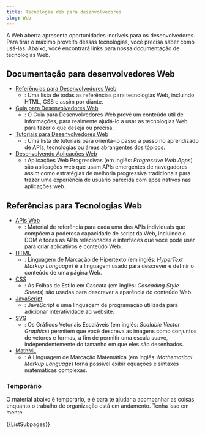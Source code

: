 ```yaml
---
title: Tecnologia Web para desenvolvedores
slug: Web
---
```

A Web aberta apresenta oportunidades incríveis para os desenvolvedores. Para tirar o máximo proveito dessas tecnologias, você precisa saber como usá-las. Abaixo, você encontrará links para nossa documentação de tecnologias Web.

## Documentação para desenvolvedores Web

- [Referências para Desenvolvedores Web](/pt-BR/docs/Web/Reference)
  - : Uma lista de todas as referências para tecnologias Web, incluindo HTML, CSS e assim por diante.
- [Guia para Desenvolvedores Web](/pt-BR/docs/Web/Guide)
  - : O Guia para Desenvolvedores Web provê um conteúdo útil de informações, para realmente ajudá-lo a usar as tecnologias Web para fazer o que deseja ou precisa.
- [Tutoriais para Desenvolvedores Web](/pt-BR/docs/Web/Tutorials)
  - : Uma lista de tutoriais para orientá-lo passo a passo no aprendizado de APIs, tecnologias ou áreas abrangentes dos tópicos.
- [Desenvolvendo Aplicações Web](/pt-BR/docs/Web/Progressive_web_apps)
  - : Aplicações Web Progressivas (em inglês: _Progressive Web Apps_) são aplicações web que usam APIs emergentes de navegadores assim como estratégias de melhoria progressiva tradicionais para trazer uma experiência de usuário parecida com apps nativos nas aplicações web.

## Referências para Tecnologias Web

- [APIs Web](/pt-BR/docs/Web/Reference/API)
  - : Material de referência para cada uma das APIs individuais que compõem a poderosa capacidade de script da Web, incluindo o DOM e todas as APIs relacionadas e interfaces que você pode usar para criar aplicativos e conteúdo Web.
- [HTML](/pt-BR/docs/Web/HTML)
  - : Linguagem de Marcação de Hipertexto (em inglês: _HyperText Markup Language_) é a linguagem usado para descrever e definir o conteúdo de uma página Web.
- [CSS](/pt-BR/docs/Web/CSS)
  - : As Folhas de Estilo em Cascata (em inglês: _Cascading Style Sheets_) são usadas para descrever a aparência do conteúdo Web.
- [JavaScript](/pt-BR/docs/Web/JavaScript)
  - : JavaScript é uma linguagem de programação utilizada para adicionar interatividade ao website.
- [SVG](/pt-BR/docs/Web/SVG)
  - : Os Gráficos Vetoriais Escaláveis (em inglês: _Scalable Vector Graphics_) ​​permitem que você descreva as imagens como conjuntos de vetores e formas, a fim de permitir uma escala suave, independentemente do tamanho em que eles são desenhados.
- [MathML](/pt-BR/docs/Web/MathML)
  - : A Linguagem de Marcação Matemática (em inglês: _Mathematical Markup Language_) torna possível exibir equações e sintaxes matemáticas complexas.

### Temporário

O material abaixo é temporário, e é para te ajudar a acompanhar as coisas enquanto o trabalho de organização está em andamento. Tenha isso em mente.

{{ListSubpages}}
